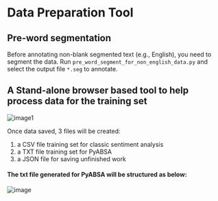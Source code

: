# Data Preparation Tool

## Pre-word segmentation
Before annotating non-blank segmented text (e.g., English), you need to segment the data. Run `pre_word_segment_for_non_english_data.py` and
select the output file `*.seg` to annotate.

## A Stand-alone browser based tool to help process data for the training set

![image1](https://user-images.githubusercontent.com/4684417/139701633-d77a009b-1a12-4ef2-9663-37d2d36e1af1.JPG)

Once data saved, 3 files will be created:

1. a CSV file training set for classic sentiment analysis
2. a TXT file training set for PyABSA
3. a JSON file for saving unfinished work

#### The txt file generated for PyABSA will be structured as below:

![image](https://user-images.githubusercontent.com/4684417/139286711-152ea26e-5dbe-462a-bd73-287faf746572.png)
